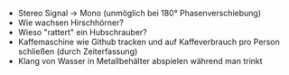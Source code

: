 * Stereo Signal -> Mono (unmöglich bei 180° Phasenverschiebung)
* Wie wachsen Hirschhörner?
* Wieso "rattert" ein Hubschrauber?
* Kaffemaschine wie Github tracken und auf Kaffeverbrauch pro Person schließen (durch Zeiterfassung)
* Klang von Wasser in Metallbehälter abspielen während man trinkt